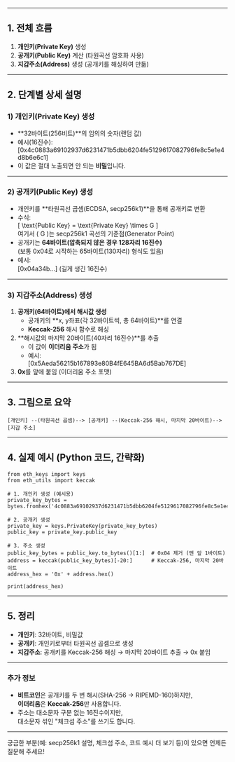 

---

## 1. 전체 흐름

1. **개인키(Private Key)** 생성  
2. **공개키(Public Key)** 계산 (타원곡선 암호화 사용)
3. **지갑주소(Address)** 생성 (공개키를 해싱하여 만듦)

---

## 2. 단계별 상세 설명

### 1) **개인키(Private Key) 생성**

- **32바이트(256비트)**의 임의의 숫자(랜덤 값)
- 예시(16진수):  
  \[0x4c0883a69102937d6231471b5dbb6204fe5129617082796fe8c5e1e4d8b6e6c1\]
- 이 값은 절대 노출되면 안 되는 **비밀**입니다.

---

### 2) **공개키(Public Key) 생성**

- 개인키를 **타원곡선 곱셈(ECDSA, secp256k1)**을 통해 공개키로 변환
- 수식:  
  \[ \text{Public Key} = \text{Private Key} \times G \]  
  여기서 \( G \)는 secp256k1 곡선의 기준점(Generator Point)
- 공개키는 **64바이트(압축되지 않은 경우 128자리 16진수)**  
  (보통 0x04로 시작하는 65바이트(130자리) 형식도 있음)
- 예시:  
  \[0x04a34b...\] (길게 생긴 16진수)

---

### 3) **지갑주소(Address) 생성**

1. **공개키(64바이트)에서 해시값 생성**
    - 공개키의 **x, y좌표(각 32바이트씩, 총 64바이트)**를 연결
    - **Keccak-256** 해시 함수로 해싱
2. **해시값의 마지막 20바이트(40자리 16진수)**를 추출
    - 이 값이 **이더리움 주소**가 됨
    - 예시:  
      \[0x5Aeda56215b167893e80B4fE645BA6d5Bab767DE\]
3. **0x**를 앞에 붙임 (이더리움 주소 포맷)

---

## 3. 그림으로 요약

```
[개인키] --(타원곡선 곱셈)--> [공개키] --(Keccak-256 해시, 마지막 20바이트)--> [지갑 주소]
```

---

## 4. 실제 예시 (Python 코드, 간략화)

````code.python
from eth_keys import keys
from eth_utils import keccak

# 1. 개인키 생성 (예시용)
private_key_bytes = bytes.fromhex('4c0883a69102937d6231471b5dbb6204fe5129617082796fe8c5e1e4d8b6e6c1')

# 2. 공개키 생성
private_key = keys.PrivateKey(private_key_bytes)
public_key = private_key.public_key

# 3. 주소 생성
public_key_bytes = public_key.to_bytes()[1:]  # 0x04 제거 (맨 앞 1바이트)
address = keccak(public_key_bytes)[-20:]      # Keccak-256, 마지막 20바이트
address_hex = '0x' + address.hex()

print(address_hex)
````

---

## 5. 정리

- **개인키**: 32바이트, 비밀값
- **공개키**: 개인키로부터 타원곡선 곱셈으로 생성
- **지갑주소**: 공개키를 Keccak-256 해싱 → 마지막 20바이트 추출 → 0x 붙임

---

### 추가 정보

- **비트코인**은 공개키를 두 번 해시(SHA-256 → RIPEMD-160)하지만,  
  **이더리움**은 **Keccak-256**만 사용합니다.
- 주소는 대소문자 구분 없는 16진수이지만,  
  대소문자 섞인 "체크섬 주소"를 쓰기도 합니다.

---

궁금한 부분(예: secp256k1 설명, 체크섬 주소, 코드 예시 더 보기 등)이 있으면 언제든 질문해 주세요!